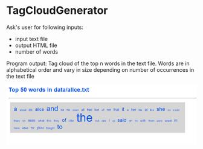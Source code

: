 # TagCloudGenerator

Ask's user for following inputs:
 - input text file
 - output HTML file
 - number of words
 
Program output: Tag cloud of the top n words in the text file. Words are in alphabetical order and vary in size depending on number of occurrences in the text file

![Example output - ALICE'S ADVENTURES IN WONDERLAND](/output_example.png?raw=true "Example Output")
